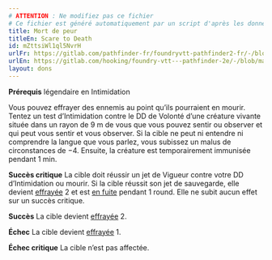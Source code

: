 ```yaml
---
# ATTENTION : Ne modifiez pas ce fichier
# Ce fichier est généré automatiquement par un script d'après les données du module Foundry VTT officiel et de sa traduction
title: Mort de peur
titleEn: Scare to Death
id: mZttsiWl1ql5NvrH
urlFr: https://gitlab.com/pathfinder-fr/foundryvtt-pathfinder2-fr/-/blob/master/data/feats/mZttsiWl1ql5NvrH.htm
urlEn: https://gitlab.com/hooking/foundry-vtt---pathfinder-2e/-/blob/master/packs/data/feats.db/scare-to-death.json
layout: dons
---
```

**Prérequis** légendaire en Intimidation

Vous pouvez effrayer des ennemis au point qu’ils pourraient en mourir. Tentez un test d’Intimidation contre le DD de Volonté d’une créature vivante située dans un rayon de 9 m de vous que vous pouvez sentir ou observer et qui peut vous sentir et vous observer. Si la cible ne peut ni entendre ni comprendre la langue que vous parlez, vous subissez un malus de circonstances de −4. Ensuite, la créature est temporairement immunisée pendant 1 min.

**Succès critique** La cible doit réussir un jet de Vigueur contre votre DD d’Intimidation ou mourir. Si la cible réussit son jet de sauvegarde, elle devient [effrayée](../conditions/effrayé.md) 2 et est [en fuite](../conditions/en-fuite.md) pendant 1 round. Elle ne subit aucun effet sur un succès critique.

**Succès** La cible devient [effrayée](../conditions/effrayé.md) 2.

**Échec** La cible devient [effrayée](../conditions/effrayé.md) 1.

**Échec critique** La cible n’est pas affectée.
